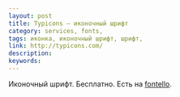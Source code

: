 ```yaml
---
layout: post
title: Typicons — иконочный шрифт
category: services, fonts, 
tags: иконка, иконочный шрифт, шрифт, 
link: http://typicons.com/
description: 
keywords: 
---
```


<p>Иконочный шрифт. Бесплатно. Есть на <a href="/search/id64">fontello</a>.</p>
